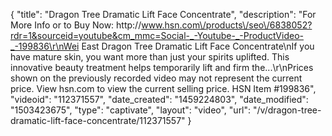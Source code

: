 {
    "title": "Dragon Tree Dramatic Lift Face Concentrate",
    "description": "For More Info or to Buy Now: http:\/\/www.hsn.com\/products\/seo\/6838052?rdr=1&sourceid=youtube&cm_mmc=Social-_-Youtube-_-ProductVideo-_-199836\r\nWei East Dragon Tree Dramatic Lift Face Concentrate\nIf you have mature skin, you want more than just your spirits uplifted. This innovative beauty treatment helps temporarily lift and firm the...\r\nPrices shown on the previously recorded video may not represent the current price.  View hsn.com to view the current selling price. HSN Item #199836",
    "videoid": "112371557",
    "date_created": "1459224803",
    "date_modified": "1503423675",
    "type": "captivate",
    "layout": "video",
    "url": "\/v\/dragon-tree-dramatic-lift-face-concentrate\/112371557"
}